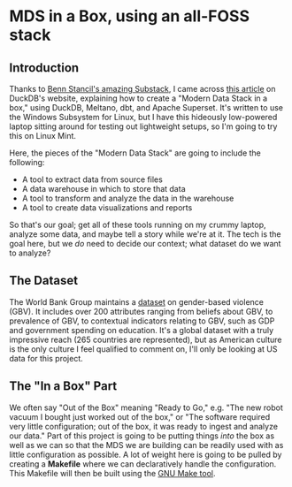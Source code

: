 # MDS in a Box, using an all-FOSS stack

## Introduction

Thanks to [Benn Stancil's amazing Substack](https://benn.substack.com/p/is-excel-immortal), I came across [this article](https://duckdb.org/2022/10/12/modern-data-stack-in-a-box.html) on DuckDB's website, explaining how to create a "Modern Data Stack in a box," using DuckDB, Meltano, dbt, and Apache Superset. It's written to use the Windows Subsystem for Linux, but I have this hideously low-powered laptop sitting around for testing out lightweight setups, so I'm going to try this on Linux Mint.

Here, the pieces of the "Modern Data Stack" are going to include the following:

- A tool to extract data from source files
- A data warehouse in which to store that data
- A tool to transform and analyze the data in the warehouse
- A tool to create data visualizations and reports

So that's our goal; get all of these tools running on my crummy laptop, analyze some data, and maybe tell a story while we're at it. The tech is the goal here, but we *do* need to decide our context; what dataset do we want to analyze?

## The Dataset

The World Bank Group maintains a [dataset](https://genderdata.worldbank.org/en/topics/violence) on gender-based violence (GBV). It includes over 200 attributes ranging from beliefs about GBV, to prevalence of GBV, to contextual indicators relating to GBV, such as GDP and government spending on education. It's a global dataset with a truly impressive reach (265 countries are represented), but as American culture is the only culture I feel qualified to comment on, I'll only be looking at US data for this project.

## The "In a Box" Part

We often say "Out of the Box" meaning "Ready to Go," e.g. "The new robot vacuum I bought just worked out of the box," or "The software required very little configuration; out of the box, it was ready to ingest and analyze our data." Part of this project is going to be putting things *into* the box as well as we can so that the MDS we are building can be readily used with as little configuration as possible. A lot of weight here is going to be pulled by creating a **Makefile** where we can declaratively handle the configuration. This Makefile will then be built using the [GNU Make tool](https://www.gnu.org/software/make/).